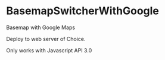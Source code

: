 BasemapSwitcherWithGoogle
=========================

Basemap with Google Maps

Deploy to web server of Choice.

Only works with Javascript API 3.0
